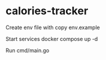 # calories-tracker

Create env file with copy env.example

Start services
docker compose up -d

Run cmd/main.go